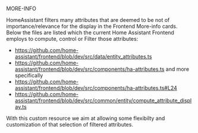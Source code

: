 MORE-INFO

HomeAssistant filters many attributes that are deemed to be not of importance/relevance for the display in the Frontend More-info cards. 
Below the files are listed which the current Home Assistant Frontend employs to compute, control or Filter those attributes:

- https://github.com/home-assistant/frontend/blob/dev/src/data/entity_attributes.ts
- https://github.com/home-assistant/frontend/blob/dev/src/components/ha-attributes.ts
and more specifically
- https://github.com/home-assistant/frontend/blob/dev/src/components/ha-attributes.ts#L24
- https://github.com/home-assistant/frontend/blob/dev/src/common/entity/compute_attribute_display.ts

With this custom resource we aim at allowing some flexibilty and customization of that selection of filtered attributes.
